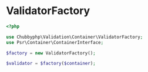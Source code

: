 # ValidatorFactory

```php
<?php

use Chubbyphp\Validation\Container\ValidatorFactory;
use Psr\Container\ContainerInterface;

$factory = new ValidatorFactory();

$validator = $factory($container);
```
